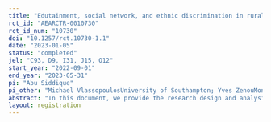 ```yaml
---
title: "Edutainment, social network, and ethnic discrimination in rural Bangladesh"
rct_id: "AEARCTR-0010730"
rct_id_num: "10730"
doi: "10.1257/rct.10730-1.1"
date: "2023-01-05"
status: "completed"
jel: "C93, D9, I31, J15, O12"
start_year: "2022-09-01"
end_year: "2023-05-31"
pi: "Abu Siddique"
pi_other: "Michael VlassopoulosUniversity of Southampton; Yves ZenouMonash University; Asad IslamMonash University"
abstract: "In this document, we provide the research design and analysis plan for evaluating the impact of information dissemination through a documentary film that educates the ethnically dominant Bengalis about the ethnic minority Santals in Bangladeshi polyethnic villages. We want to evaluate whether exposure to information affects behavior and opinions of the ethnic majority towards minorities. More importantly, we want to test whether information diffusion is stronger when it is targeted to network-central ethnic majorities. We will measure outcomes using survey questions, administrative data, lab-in-the-field experiments, and a field experiment."
layout: registration
---
```


